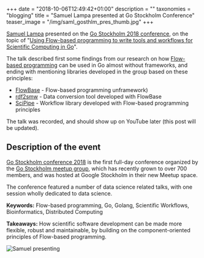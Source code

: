 +++
date = "2018-10-06T12:49:42+01:00"
description = ""
taxonomies = "blogging"
title = "Samuel Lampa presented at Go Stockholm Conference"
teaser_image = "/img/saml_gosthlm_pres_thumb.jpg"
+++

[Samuel Lampa](https://pharmb.io/people/saml/) presented on the [Go Stockholm 2018 conference](https://eventbrite.com/e/go-stockholm-conference-tickets-49325007425),
on the topic of "[Using Flow-based programming to write tools and workflows for Scientific Computing in Go](https://pharmb.io/presentation/2018-flowbased-for-science-in-golang/)".

The talk described first some findings from our research on how [Flow-based
programming](https://en.wikipedia.org/wiki/Flow-based_programming) can be used
in Go almost without frameworks, and ending with mentioning libraries
developed in the group based on these principles: 

- [FlowBase](/tool/flowbase/) - Flow-based programming unframework)
- [rdf2smw](https://github.com/rdfio/rdf2smw) - Data conversion tool developed with FlowBase
- [SciPipe](/tool/scipipe/) - Workflow library developed with Flow-based programming principles

The talk was recorded, and should show up on YouTube later (this post will be updated).

## Description of the event

[Go Stockholm conference 2018](https://www.eventbrite.com/e/go-stockholm-conference-tickets-49325007425#) is the first full-day conference organized by the
[Go Stockholm meetup group](https://www.meetup.com/Go-Stockholm), which has recently grown to over 700 members, and
was hosted at Google Stockholm in their new Meetup space.

The conference featured a number of data science related talks, with one session
wholly dedicated to data science.

**Keywords:** Flow-based programming, Go, Golang, Scientific Workflows, Bioinformatics, Distributed Computing

**Takeaways:** How scientific software development can be made more flexible, robust and maintainable, by building on the component-oriented principles of Flow-based programming.

![Samuel presenting](/img/saml_gosthlm_pres.jpg)
